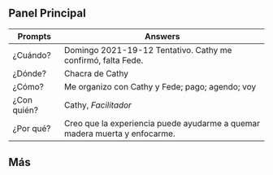 ## Panel Principal

| Prompts     | Answers                                                                    |
| ----------- | -------------------------------------------------------------------------- |
| ¿Cuándo?    | Domingo 2021-19-12  Tentativo. Cathy me confirmó, falta Fede.              |
| ¿Dónde?     | Chacra de Cathy                                                            |
| ¿Cómo?      | Me organizo con Cathy y Fede; pago; agendo; voy                            |
| ¿Con quién? | Cathy, *Facilitador*                                                       |
| ¿Por qué?   | Creo que la experiencia puede ayudarme a quemar madera muerta y enfocarme. |

## Más
